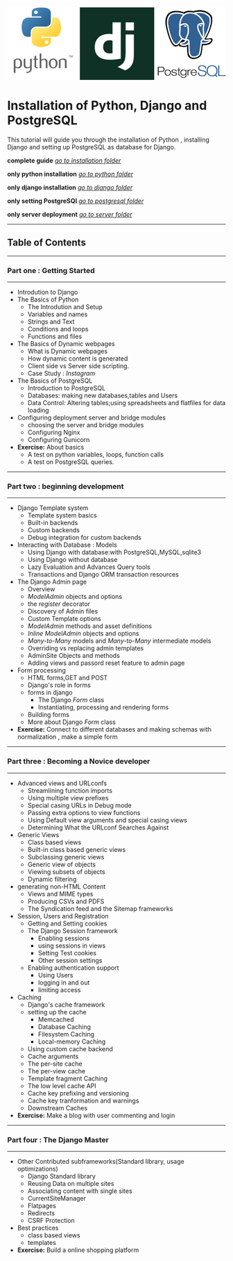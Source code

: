 ![djann.png](/assets/djann.png)
# Installation of Python, Django and PostgreSQL
This tutorial will guide you through the installation of Python , installing Django and setting up PostgreSQL as database for Django.

**complete guide** *[go to installation folder](/installation)*

**only python installation** *[go to python folder](/python)*

**only django installation** *[go to django folder](/django)*

**only setting PostgreSQl** *[go to postgresql folder](/postgresql)*

**only server deployment** *[go to server folder](/server)*

---
## Table of Contents

---
### Part one : Getting Started
---

  - Introdution to Django
  - The Basics of Python
    - The Introdution and Setup
    - Variables and names
    - Strings and Text
    - Conditions and loops
    - Functions and files
  - The Basics of Dynamic webpages
    - What is Dynamic webpages
    - How dynamic content is generated
    - Client side vs Server side scripting.
    - Case Study : *Instagram*
  - The Basics of PostgreSQL
    - Introduction to PostgreSQL
    - Databases: making new databases,tables and Users
    - Data Control: Altering tables;using spreadsheets and flatfiles for data loading
  - Configuring deployment server and bridge modules
    - choosing the server and bridge modules
    - Configuring Nginx
    - Configuring Gunicorn
  - **Exercise:** About basics
    - A test on python variables, loops, function calls
    - A test on PostgreSQL queries.

---
### Part two : beginning development
---

 - Django Template system
    - Template system basics
    - Built-in backends
    - Custom backends
    - Debug integration for custom backends
 - Interacting with Database : Models
    - Using Django with database:with PostgreSQL,MySQL,sqlite3
    - Using Django without database
    - Lazy Evaluation and Advances Query tools
    - Transactions and Django ORM transaction resources
 - The Django Admin page
    - Overview
    - *ModelAdmin* objects and options
    - the *register* decorator
    - Discovery of Admin files
    - Custom Template options
    - *ModelAdmin* methods and asset definitions
    - *Inline ModelAdmin* objects and options
    - *Many-to-Many* models and *Many-to-Many* intermediate models
    - Overriding vs replacing admin templates
    - AdminSite Objects and methods
    - Adding views and passord reset feature to admin page
 - Form processing
    - HTML forms,GET and POST
    - Django's role in forms
    - forms in django
      - The Django *Form* class
      - Instantiating, processing and rendering forms
    - Building forms
    - More about Django *Form* class
 - **Exercise:** Connect to different databases and making schemas with normalization , make a simple form

---
### Part three : Becoming a Novice developer
---

 - Advanced views and URLconfs
    - Streamlining function imports
    - Using multiple view prefixes
    - Special casing URLs in Debug mode
    - Passing extra options to view functions
    - Using Default view arguments and special casing views
    - Determining What the URLconf Searches Against
 - Generic Views
    - Class based views
    - Built-in class based generic views
    - Subclassing generic views
    - Generic view of objects
    - Viewing subsets of objects
    - Dynamic filtering
 - generating non-HTML Content
    - Views and MIME types
    - Producing CSVs and PDFS
    - The Syndication feed and the Sitemap frameworks
 - Session, Users and Registration
    - Getting and Setting cookies
    - The Django Session framework
      - Enabling sessions
      - using sessions in views
      - Setting Test cookies
      - Other session settings
    - Enabling authentication support
      - Using Users
      - logging in and out
      - limiting access
 - Caching
    - Django's cache framework
    - setting up the cache
      - Memcached
      - Database Caching
      - Filesystem Caching
      - Local-memory Caching
    - Using custom cache backend
    - Cache arguments
    - The per-site cache
    - The per-view cache
    - Template fragment  Caching
    - The low level cache API
    - Cache key prefixing and versioning
    - Cache key tranformation and warnings
    - Downstream Caches
 - **Exercise:** Make a blog with user commenting and login

---
### Part four : The Django Master
---

 - Other Contributed subframeworks(Standard library, usage optimizations)
    - Django Standard library
    - Reusing Data on multiple sites
    - Associating content with single sites
    - CurrentSiteManager
    - Flatpages
    - Redirects
    - CSRF Protection
 - Best practices
    - class based views
    - templates
 - **Exercise:** Build a online shopping platform
